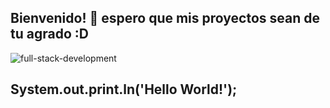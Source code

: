 <!-- <img align="center" src="https://github.com/nicolasbncruz/nicolasbncruz/blob/master/banner.png"/> -->
## Bienvenido! 👋 espero que mis proyectos sean de tu agrado :D
<span style="align:center">![full-stack-development](https://user-images.githubusercontent.com/24864482/111586408-c8dd8a80-878e-11eb-94c8-483e2962a667.gif)</span>
## System.out.print.ln('Hello World!');
